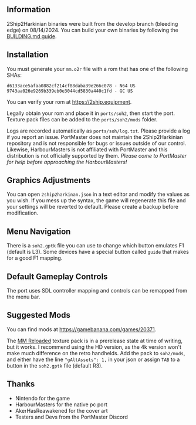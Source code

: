 ## Information
2Ship2Harkinian binaries were built from the develop branch (bleeding edge) on 08/14/2024. You can build your own binaries by following the [BUILDING.md guide](soh2/BUILDING.md).

## Installation
You must generate your `mm.o2r` file with a rom that has one of the following SHAs:

```
d6133ace5afaa0882cf214cf88daba39e266c078 - N64 US
9743aa026e9269b339eb0e3044cd5830a440c1fd - GC US
```

You can verify your rom at https://2ship.equipment.

Legally obtain your rom and place it in `ports/soh2`, then start the port. Texture pack files can be added to the `ports/soh2/mods` folder.

Logs are recorded automatically as `ports/soh/log.txt`. Please provide a log if you report an issue. PortMaster does not maintain the 2Ship2Harkinian repository and is not responsible for bugs or issues outside of our control. Likewise, HarbourMasters is not affiliated with PortMaster and this distribution is not officially supported by them. *Please come to PortMaster for help before approaching the HarbourMasters!*

## Graphics Adjustments
You can open `2ship2harkinan.json` in a text editor and modify the values as you wish. If you mess up the syntax, the game will regenerate this file and your settings will be reverted to default. Please create a backup before modification.

## Menu Navigation
There is a `soh2.gptk` file you can use to change which button emulates F1 (default is L3). Some devices have a special button called `guide` that makes for a good F1 mapping.

## Default Gameplay Controls
The port uses SDL controller mapping and controls can be remapped from the menu bar.

## Suggested Mods
You can find mods at https://gamebanana.com/games/20371.

The [MM Reloaded](https://github.com/GhostlyDark/MM-Reloaded-2S2H) texture pack is in a prerelease state at time of writing, but it works. I recommend using the HD version, as the 4k version won't make much difference on the retro handhelds. Add the pack to `soh2/mods`, and either have the line `"gAltAssets": 1,` in your json or assign `TAB` to a button in the `soh2.gptk` file (default R3).

## Thanks
- Nintendo for the game  
- HarbourMasters for the native pc port  
- AkerHasReawakened for the cover art  
- Testers and Devs from the PortMaster Discord  




